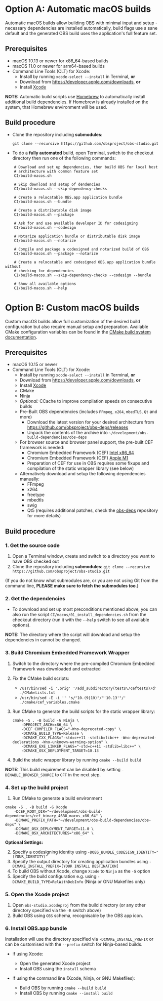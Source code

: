 # Option A: Automatic macOS builds

Automatic macOS builds allow building OBS with minimal input and setup - necessary dependencies are installed automatically, build flags use a sane default and the generated OBS build uses the application's full feature set.

## Prerequisites

* macOS 10.13 or newer for x86_64-based builds
* macOS 11.0 or newer for arm64-based builds
* Command Line Tools (CLT) for Xcode:
    * Install by running `xcode-select --install` in Terminal, **or**
    * Download from https://developer.apple.com/downloads, **or**
    * Install [Xcode](https://itunes.apple.com/us/app/xcode/id497799835)

**NOTE:** Automatic build scripts use [Homebrew](https://brew.sh) to automatically install additional build dependencies. If Homebrew is already installed on the system, that Homebrew environment will be used.

## Build procedure

* Clone the repository including **submodules**:

    `git clone --recursive https://github.com/obsproject/obs-studio.git`

* To do a **fully automated** build, open Terminal, switch to the checkout directory then run one of the following commands:

```
    # Download and set up dependencies, then build OBS for local host 
    # architecture with common feature set
    CI/build-macos.sh

    # Skip download and setup of dendencies
    CI/build-macos.sh --skip-dependency-checks

    # Create a relocatable OBS.app application bundle
    CI/build-macos.sh --bundle

    # Create a distributable disk image
    CI/build-macos.sh --package

    # Ask for and use available developer ID for codesigning
    CI/build-macos.sh --codesign

    # Notarize application bundle or distributable disk image
    CI/build-macos.sh --notarize

    # Compile and package a codesigned and notarized build of OBS
    CI/build-macos.sh --package --notarize

    # Create a relocatable and codesigned OBS.app application bundle without 
    # checking for dependencies
    CI/build-macos.sh --skip-dependency-checks --codesign --bundle

    # Show all available options
    CI/build-macos.sh --help
```

# Option B: Custom macOS builds

Custom macOS builds allow full customization of the desired build configuration but also require manual setup and preparation. Available CMake configuration variables can be found in the [CMake build system documentation](https://github.com/PatTheMav/obs-studio/wiki/OBS-Build-System).

## Prerequisites

* macOS 10.15 or newer
* Command Line Tools (CLT) for Xcode:
    * Install by running `xcode-select --install` in Terminal, **or**
    * Download from https://developer.apple.com/downloads, **or**
    * Install [Xcode](https://itunes.apple.com/us/app/xcode/id497799835)
    * CMake
    * Ninja
    * *Optional:* CCache to improve compilation speeds on consecutive builds
    * Pre-Built OBS dependencies (includes `FFmpeg`, `x264`, `mbedTLS`, `Qt` and more)
        * Download the latest version for your desired architecture from https://github.com/obsproject/obs-deps/releases
        * Unpack the contents of the archive into `~/development/obs-build-dependencies/obs-deps`
    * For browser source and browser panel support, the pre-built CEF framework is needed:
        * Chromium Embedded Framework (CEF) [Intel x86_64](https://cdn-fastly.obsproject.com/downloads/cef_binary_4638_macos_x86_64.tar.xz)
        * Chromium Embedded Framework (CEF) [Apple M1](https://cdn-fastly.obsproject.com/downloads/cef_binary_4638_macos_arm64.tar.xz)
        * Preparation of CEF for use in OBS requires some fixups and compilation of the static wrapper library (see below)
    * Alternatively download and setup the following dependencies manually:
        * FFmpeg
        * x264
        * freetype
        * mbedtls
        * swig
        * Qt5 (requires additional patches, check the [obs-deps](https://github.com/obsproject/obs-deps) repository for more details)

## Build procedure

### 1. Get the source code

1. Open a Terminal window, create and switch to a directory you want to have OBS checked out
2. Clone the repository including **submodules**: `git clone --recursive https://github.com/obsproject/obs-studio.git`

(If you do not know what submodules are, or you are not using Git from the command line, **PLEASE make sure to fetch the submodules too**.)

### 2. Get the dependencies

* To download and set up most preconditions mentioned above, you can also run the script `CI/macos/01_install_dependencies.sh` from the checkout directory (run it with the `--help` switch to see all available options). 

**NOTE:** The directory where the script will download and setup the dependencies in cannot be changed.

### 3. Build Chromium Embedded Framework Wrapper

1. Switch to the directory where the pre-compiled Chromium Embedded Framework was downloaded and extracted
2. Fix the CMake build scripts:
    * `/usr/bin/sed -i '.orig' '/add_subdirectory(tests\/ceftests)/d' ./CMakeLists.txt`
    * `/usr/bin/sed -E -i '' 's/"10.(9|10)"/"'10.13'"/' ./cmake/cef_variables.cmake`
3. Run CMake to generate the build scripts for the static wrapper library:
    ```
    cmake -S . -B build -G Ninja \
        -DPROJECT_ARCH=x86_64 \
        -DCEF_COMPILER_FLAGS="-Wno-deprecated-copy" \
        -DCMAKE_BUILD_TYPE=Release \
        -DCMAKE_CXX_FLAGS="-std=c++11 -stdlib=libc++ -Wno-deprecated-declarations -Wno-unknown-warning-option" \
        -DCMAKE_EXE_LINKER_FLAGS="-std=c++11 -stdlib=libc++" \
        -DCMAKE_OSX_DEPLOYMENT_TARGET=10.13
    ```

4. Build the static wrapper library by running `cmake --build build`

**NOTE:** This build requirement can be disabled by setting `-DENABLE_BROWSER_SOURCE` to `OFF` in the next step.

### 4. Set up the build project

1. Run CMake to generate a build environment

```
cmake -S . -B build -G Xcode
    -DCEF_ROOT_DIR="~/development/obs-build-dependencies/cef_binary_4638_macos_x86_64" \
    -DCMAKE_PREFIX_PATH="~/development/obs-build-dependencies/obs-deps" \
    -DCMAKE_OSX_DEPLOYMENT_TARGET=11.0 \
    -DCMAKE_OSX_ARCHITECTURES="x86_64" \
```

**Optional Settings:**

2. Specify a codesigning identity using `-DOBS_BUNDLE_CODESIGN_IDENTITY="[YOUR_IDENTITY]"`
3. Specify the output directory for creating application bundles using `-DCMAKE_INSTALL_PREFIX=[YOUR INSTALL DESTINATION]`
4. To build OBS without Xcode, change `Xcode` to `Ninja` as the `-G` option
5. Specify the build configuration e.g. using `-DCMAKE_BUILD_TYPE=RelWithDebInfo` (Ninja or GNU Makefiles only)

### 5. Open the Xcode project

1. Open `obs-studio.xcodeproj` from the build directory (or any other directory specified via the `-B` switch above)
2. Build OBS using `OBS` schema, recognisable by the OBS app icon.

### 6. Install OBS.app bundle

Installation will use the directory specified via `-DCMAKE_INSTALL_PREFIX` or can be customised with the `--prefix` switch for Ninja-based builds.

* If using Xcode:
    * Open the generated Xcode project
    * Install OBS using the `install` schema

* If using the command line (Xcode, Ninja, or GNU Makefiles):
    * Build OBS by running `cmake --build build`
    * Install OBS by running `cmake --install build`